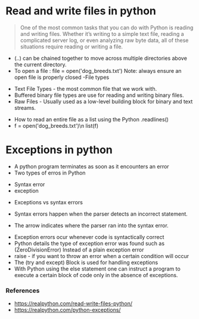 

# Read and write files in python

> One of the most common tasks that you can do with Python is reading and writing files. Whether it’s writing to a simple text file, reading a complicated server log, or even analyzing raw byte data, all of these situations require reading or writing a file.
- (..) can be chained together to move across multiple directories above the current directory.
- To open a file : file = open('dog_breeds.txt') Note: always ensure an open file is properly closed
-File types
* Text File Types - the most common file that we work with.
* Buffered binary file types are use for reading and writing binary files.
* Raw Files - Usually used as a low-level building block for binary and text streams.
- How to read an entire file as a list using the Python .readlines()
- f = open('dog_breeds.txt')\n list(f)

# Exceptions in python

- A python program terminates as soon as it encounters an error
- Two types of erros in Python
* Syntax error
* exception 
- Exceptions vs syntax errors
* Syntax errors happen when the parser detects an incorrect statement.
- The arrow indicates where the parser ran into the syntax error.
* Exception errors ocur whenever code is syntactically correct 
* Python  details the type of exception error was found such as (ZeroDivisionError) Instead of a plain exception error
* raise - if you want to throw an error when a certain condition will occur
* The (try and except) Block is used for handling exceptions
* With Python using the else statement one can instruct a program to execute a certain block of code only in the absence of exceptions.

### References

* https://realpython.com/read-write-files-python/
* https://realpython.com/python-exceptions/